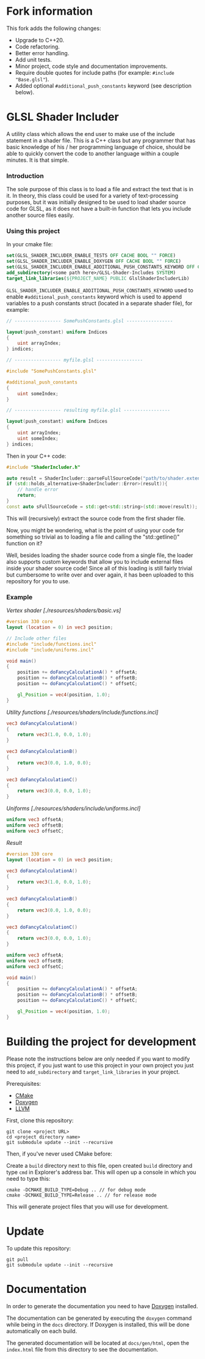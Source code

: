 # Fork information

This fork adds the following changes:
- Upgrade to C++20.
- Code refactoring.
- Better error handling.
- Add unit tests.
- Minor project, code style and documentation improvements.
- Require double quotes for include paths (for example: `#include "Base.glsl"`).
- Added optional `#additional_push_constants` keyword (see description below).

# GLSL Shader Includer

A utility class which allows the end user to make use of the include statement in a shader file.
This is a C++ class but any programmer that has basic knowledge of his / her programming language of choice, should be able to quickly convert the code to another language within a couple minutes. It is that simple.

### Introduction

The sole purpose of this class is to load a file and extract the text that is in it. In theory, this class could be used for a variety of text-processing purposes, but it was initially designed to be used to load shader source code for GLSL, as it does not have a built-in function that lets you include another source files easily.

### Using this project

In your cmake file:

```cmake
set(GLSL_SHADER_INCLUDER_ENABLE_TESTS OFF CACHE BOOL "" FORCE)
set(GLSL_SHADER_INCLUDER_ENABLE_DOXYGEN OFF CACHE BOOL "" FORCE)
set(GLSL_SHADER_INCLUDER_ENABLE_ADDITIONAL_PUSH_CONSTANTS_KEYWORD OFF CACHE BOOL "" FORCE) // optional
add_subdirectory(<some path here>/GLSL-Shader-Includes SYSTEM)
target_link_libraries(${PROJECT_NAME} PUBLIC GlslShaderIncluderLib)
```

`GLSL_SHADER_INCLUDER_ENABLE_ADDITIONAL_PUSH_CONSTANTS_KEYWORD` used to enable `#additional_push_constants` keyword which is used to append variables to a push constants struct (located in a separate shader file), for example:

```GLSL
// ----------------- SomePushConstants.glsl -----------------

layout(push_constant) uniform Indices
{
	uint arrayIndex;
} indices;

// ----------------- myfile.glsl -----------------

#include "SomePushConstants.glsl"

#additional_push_constants
{
    uint someIndex;
}

// ----------------- resulting myfile.glsl -----------------

layout(push_constant) uniform Indices
{
	uint arrayIndex;
    uint someIndex;
} indices;

```

Then in your C++ code:

```cpp
#include "ShaderIncluder.h"

auto result = ShaderIncluder::parseFullSourceCode("path/to/shader.extension");
if (std::holds_alternative<ShaderIncluder::Error>(result)){
    // handle error
    return;
}
const auto sFullSourceCode = std::get<std::string>(std::move(result));
```

This will (recursively) extract the source code from the first shader file.

Now, you might be wondering, what is the point of using your code for something so trivial as to loading a file and calling the "std::getline()" function on it?

Well, besides loading the shader source code from a single file, the loader also supports custom keywords that allow you to include external files inside your shader source code! Since all of this loading is still fairly trivial but cumbersome to write over and over again, it has been uploaded to this repository for you to use.

### Example

*Vertex shader [./resources/shaders/basic.vs]*
```glsl
#version 330 core
layout (location = 0) in vec3 position;

// Include other files
#include "include/functions.incl"
#include "include/uniforms.incl"

void main()
{
    position += doFancyCalculationA() * offsetA;
    position += doFancyCalculationB() * offsetB;
    position += doFancyCalculationC() * offsetC;

    gl_Position = vec4(position, 1.0);
}
```

*Utility functions [./resources/shaders/include/functions.incl]*
```glsl
vec3 doFancyCalculationA()
{
    return vec3(1.0, 0.0, 1.0);
}

vec3 doFancyCalculationB()
{
    return vec3(0.0, 1.0, 0.0);
}

vec3 doFancyCalculationC()
{
    return vec3(0.0, 0.0, 1.0);
}
```

*Uniforms [./resources/shaders/include/uniforms.incl]*
```glsl
uniform vec3 offsetA;
uniform vec3 offsetB;
uniform vec3 offsetC;
```

*Result*
```glsl
#version 330 core
layout (location = 0) in vec3 position;

vec3 doFancyCalculationA()
{
    return vec3(1.0, 0.0, 1.0);
}

vec3 doFancyCalculationB()
{
    return vec3(0.0, 1.0, 0.0);
}

vec3 doFancyCalculationC()
{
    return vec3(0.0, 0.0, 1.0);
}

uniform vec3 offsetA;
uniform vec3 offsetB;
uniform vec3 offsetC;

void main()
{
    position += doFancyCalculationA() * offsetA;
    position += doFancyCalculationB() * offsetB;
    position += doFancyCalculationC() * offsetC;

    gl_Position = vec4(position, 1.0);
}
```

# Building the project for development

Please note the instructions below are only needed if you want to modify this project, if you just want to use this project in your own project you just need to `add_subdirectory` and `target_link_libraries` in your project.

Prerequisites:

- [CMake](https://cmake.org/download/)
- [Doxygen](https://doxygen.nl/download.html)
- [LLVM](https://github.com/llvm/llvm-project/releases/latest)

First, clone this repository:

```
git clone <project URL>
cd <project directory name>
git submodule update --init --recursive
```

Then, if you've never used CMake before:

Create a `build` directory next to this file, open created `build` directory and type `cmd` in Explorer's address bar. This will open up a console in which you need to type this:

```
cmake -DCMAKE_BUILD_TYPE=Debug .. // for debug mode
cmake -DCMAKE_BUILD_TYPE=Release .. // for release mode
```

This will generate project files that you will use for development.

# Update

To update this repository:

```
git pull
git submodule update --init --recursive
```

# Documentation

In order to generate the documentation you need to have [Doxygen](https://www.doxygen.nl/index.html) installed.

The documentation can be generated by executing the `doxygen` command while being in the `docs` directory. If Doxygen is installed, this will be done automatically on each build.

The generated documentation will be located at `docs/gen/html`, open the `index.html` file from this directory to see the documentation.